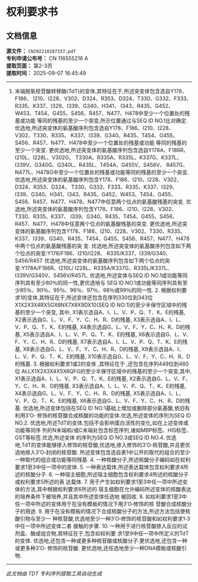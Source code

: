# 权利要求书

## 文档信息

**源文件：** `CN202210107337.pdf`  
**专利申请公布号：** CN 116555216 A  
**提取页面：** 第2-3页  
**提取时间：** 2025-09-07 16:45:49  

---

1. 末端脱氧核苷酸转移酶(TdT)的变体,其特征在于,所述突变体包含选自Y178、F186、 I210、I228、V302、D324、R353、D324、T330、G332、F333、R335、K337、I329、I339、G340、H341、 I343、R435、G452、W453、T454、G455、S456、R457、N477、H478中至少一个位置处的残基或功能 等同的残基的至少一个突变,所示位置通过与SEQ ID NO.1比对确定. 优选地,所述突变体的氨基酸序列包含选自Y178、F186、I210、I228、V302、T330、R335、 K337、I339、G340、R435、T454、G455、S456、R457、N477、H478中至少一个位置处的残基或功能 等同的残基的至少一个突变. 更优选地,所述突变体的氨基酸序列包含选自Y178A、F186R、I210L、I228L、V302G、 T330A、R335A、R335L、K337G、K337L、I339V、G340G、G340L、R435L、T454A、G455V、S456V、 R457G、N477L、H478G中至少一个位置处的残基或功能等同的残基的至少一个突变. 优选地,所述突变体的氨基酸序列包含Y178、F186、I210、I228、V302、D324、R353、D324、 T330、G332、F333、R335、K337、I329、I339、G340、H341、I343、R435、G452、W453、T454、G455、 S456、R457、N477、H478、N477中任意两个位点的氨基酸残基的突变. 优选地,所述突变体的氨基酸序列包含Y178、F186、I210、I228、V302、T330、R335、K337、 I339、G340、R435、T454、G455、S456、R457、N477、H478中任意两个位点的氨基酸残基的突变. 更优选地,所述突变体的氨基酸序列包含Y178、F186、I210、I228、V302、T330、R335、 K337、I339、G340、R435、T454、G455、S456、R457、N477、H478中两个位点的氨基酸残基的突 变. 优选地,所述突变体的氨基酸序列包含如下两个位点的突变:Y178/F186、I210/I228、 R335/K337、I339/G340、S456/R457. 优选地,所述突变体的氨基酸序列包含如下两个位点的突变:Y178A/F186R、I210L/ I228L、R335A/K337G、R335L/K337L、I339V/G340V、S456V/R457L. 优选地,所述变体与SEQ ID NO.1或功能等同序列具有至少80％的同一性,更优选地与 SEQ ID NO.1或功能等同序列具有至少85％、90％、95％、96％、97％、98％或99％的同一性. 2. 根据权利要求1的变体,其特征在于,所述变体还包含在序列330位到343位 X1X2X3X4RX5GX6NX7X8X9DX10(SEQ ID NO:1)的至少半保守区域中的残基的至少一个突变, 其中, X1表示选自A、I、L、V、P、Q、T、K、E的残基, X2表示选自G、L、V、F、Y、C、H、R、D的残基, X3表示选自A、I、L、V、P、Q、T、K、E的残基, X4表示选自G、L、V、F、Y、C、H、R、D的残基, X5表示选自A、I、L、V、P、Q、T、K、E的残基, X6表示选自G、L、V、F、Y、C、H、R、D的残基, X7表示选自A、I、L、V、P、Q、T、K、E的残基, X8表示选自G、L、V、F、Y、C、H、R、D的残基, X9表示选自A、I、L、V、P、Q、T、K、E的残基, X10表示选自G、L、V、F、Y、C、H、R、D的残基. 3. 根据权利要求1或2的变体 ,其特征在于 ,还包含在序列449位到460位 ALLX1X2X3X4X5X6QFG的至少半保守区域中的残基的至少一个突变,其中, X1表示选自A、I、L、V、P、Q、T、K、E的残基, X2表示选自G、L、V、F、Y、C、H、R、D的残基, X3表示选自A、I、L、V、P、Q、T、K、E的残基, X4表示选自G、L、V、F、Y、C、H、R、D的残基, X5表示选自A、I、L、V、P、Q、T、K、E的残基, X6表示选自G、L、V、F、Y、C、H、R、D的残基. 优选地,所述变体包括在SEQ ID NO:1基础上增加或删除部分氨基酸,依旧有利用3’O‑ 修饰的核苷酸合成核酸的功能的变体.优选,所述变体的序列为SEQ ID NO.2. 优选地,所述TdT的变体,包括不会影响蛋白活性的变化,如在上述变体或功能等同序 列的N末端和/或C末端处包含标签序列,诸如MBP标签、HIS标签、GST等标签.优选,所述变体 的序列为SEQ ID NO.3或SEQ ID NO.4. 优选地,TdT的变体能够掺入修饰的核苷酸,优选地,掺入修饰的3’O‑核苷酸,并且更优 选地掺入3’O‑封闭的核苷酸. 所述变体包含选自表1中公开的取代的组合的至少一种取代的组合或功能等同残基. 4. 一种核酸分子,所述核酸分子编码如在权利要求1至3中任一项中的变体. 5. 一种表达载体,所述表达载体包含权利要求4所述的核酸分子. 6. 一种宿主细胞,所述宿主细胞包含权利要求4所述的核酸分子或权利要求5所述的表 达载体. 7. 用于产生如权利要求1至3中任一项中所述变体的方法,其中根据权利要求6所述的 宿主细胞在允许编码所述变体的核酸表达的培养条件下被培养,并且其中所述变体任选地 被回收. 8. 如权利要求1至3中任一项中所述的变体用于在没有模板的情况下用3’O‑修饰的核 苷酸合成核酸分子的用途. 9. 用于在没有模板的情况下合成核酸分子的方法,所述方法包括使核酸引物与至少一 种核苷酸,优选地至少一种3’O‑修饰的核苷酸和如权利要求1‑3中任一项中所述变体二者 接触的步骤. 10. 一种用于进行核苷酸掺入反应的试剂盒、酶或组合物,其特征在于,包含如权利要 求1至9中任一项中所定义的TdT的变体. 优选地,还包含一种或更多种核苷酸或核酸分子.更优选地,还包含一种或更多种3’O‑ 修饰的核苷酸. 更优选地,还任选地至少一种DNA模板或核酸引物.

---

*此文档由 TDT 专利序列提取工具自动生成*
